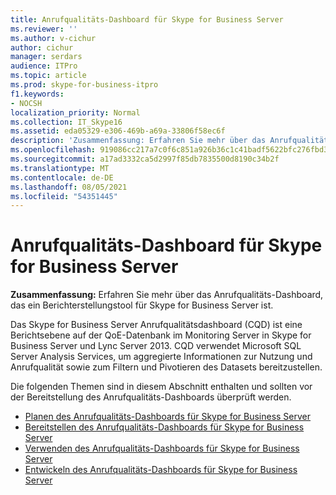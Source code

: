 ```yaml
---
title: Anrufqualitäts-Dashboard für Skype for Business Server
ms.reviewer: ''
ms.author: v-cichur
author: cichur
manager: serdars
audience: ITPro
ms.topic: article
ms.prod: skype-for-business-itpro
f1.keywords:
- NOCSH
localization_priority: Normal
ms.collection: IT_Skype16
ms.assetid: eda05329-e306-469b-a69a-33806f58ec6f
description: 'Zusammenfassung: Erfahren Sie mehr über das Anrufqualitäts-Dashboard, das ein Berichtstool für Skype for Business Server ist.'
ms.openlocfilehash: 919086cc217a7c0f6c851a926b36c1c41badf5622bfc276fbd388f36eea11198
ms.sourcegitcommit: a17ad3332ca5d2997f85db7835500d8190c34b2f
ms.translationtype: MT
ms.contentlocale: de-DE
ms.lasthandoff: 08/05/2021
ms.locfileid: "54351445"
---
```

# <a name="call-quality-dashboard-for-skype-for-business-server"></a>Anrufqualitäts-Dashboard für Skype for Business Server
 
**Zusammenfassung:** Erfahren Sie mehr über das Anrufqualitäts-Dashboard, das ein Berichterstellungstool für Skype for Business Server ist.
 
Das Skype for Business Server Anrufqualitätsdashboard (CQD) ist eine Berichtsebene auf der QoE-Datenbank im Monitoring Server in Skype for Business Server und Lync Server 2013. CQD verwendet Microsoft SQL Server Analysis Services, um aggregierte Informationen zur Nutzung und Anrufqualität sowie zum Filtern und Pivotieren des Datasets bereitzustellen.
  
Die folgenden Themen sind in diesem Abschnitt enthalten und sollten vor der Bereitstellung des Anrufqualitäts-Dashboards überprüft werden.
  
- [Planen des Anrufqualitäts-Dashboards für Skype for Business Server](plan.md)
- [Bereitstellen des Anrufqualitäts-Dashboards für Skype for Business Server](deploy-0.md)
- [Verwenden des Anrufqualitäts-Dashboards für Skype for Business Server](use.md)
- [Entwickeln des Anrufqualitäts-Dashboards für Skype for Business Server](develop.md)
